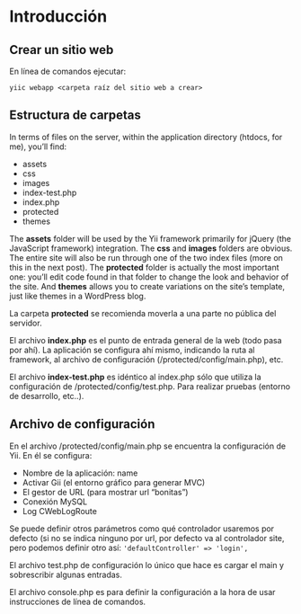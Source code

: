

# Introducción #

## Crear un sitio web ##
En línea de comandos ejecutar:

`yiic webapp <carpeta raíz del sitio web a crear>`

## Estructura de carpetas ##
In terms of files on the server, within the application directory (htdocs, for me), you’ll find:
  * assets
  * css
  * images
  * index-test.php
  * index.php
  * protected
  * themes

The **assets** folder will be used by the Yii framework primarily for jQuery (the JavaScript framework) integration. The **css** and **images** folders are obvious. The entire site will also be run through one of the two index files (more on this in the next post). The **protected** folder is actually the most important one: you’ll edit code found in that folder to change the look and behavior of the site. And **themes** allows you to create variations on the site’s template, just like themes in a WordPress blog.

La carpeta **protected** se recomienda moverla a una parte no pública del servidor.

El archivo **index.php** es el punto de entrada general de la web (todo pasa por ahí). La aplicación se configura ahí mismo, indicando la ruta al framework, al archivo de configuración (/protected/config/main.php), etc.

El archivo **index-test.php** es idéntico al index.php sólo que utiliza la configuración de /protected/config/test.php. Para realizar pruebas (entorno de desarrollo, etc..).

## Archivo de configuración ##
En el archivo /protected/config/main.php se encuentra la configuración de Yii. En él se configura:
  * Nombre de la aplicación: name
  * Activar Gii (el entorno gráfico para generar MVC)
  * El gestor de URL (para mostrar url “bonitas”)
  * Conexión MySQL
  * Log CWebLogRoute

Se puede definir otros parámetros como qué controlador usaremos por defecto (si no se indica ninguno por url, por defecto va al controlador site, pero podemos definir otro así:
`'defaultController' => 'login',`

El archivo test.php de configuración lo único que hace es cargar el main y sobrescribir algunas entradas.

El archivo console.php es para definir la configuración a la hora de usar instrucciones de línea de comandos.